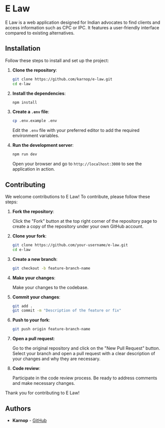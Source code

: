 # E Law

E Law is a web application designed for Indian advocates to find clients and access information such as CPC or IPC. It features a user-friendly interface compared to existing alternatives.

## Installation

Follow these steps to install and set up the project:

1. **Clone the repository**:

    ```bash
    git clone https://github.com/karnop/e-law.git
    cd e-law
    ```

2. **Install the dependencies**:

    ```bash
    npm install
    ```

3. **Create a `.env` file**:

    ```bash
    cp .env.example .env
    ```

    Edit the `.env` file with your preferred editor to add the required environment variables.

4. **Run the development server**:

    ```bash
    npm run dev
    ```

    Open your browser and go to `http://localhost:3000` to see the application in action.

## Contributing

We welcome contributions to E Law! To contribute, please follow these steps:

1. **Fork the repository**:

    Click the "Fork" button at the top right corner of the repository page to create a copy of the repository under your own GitHub account.

2. **Clone your fork**:

    ```bash
    git clone https://github.com/your-username/e-law.git
    cd e-law
    ```

3. **Create a new branch**:

    ```bash
    git checkout -b feature-branch-name
    ```

4. **Make your changes**:

    Make your changes to the codebase. 

5. **Commit your changes**:

    ```bash
    git add .
    git commit -m "Description of the feature or fix"
    ```

6. **Push to your fork**:

    ```bash
    git push origin feature-branch-name
    ```

7. **Open a pull request**:

    Go to the original repository and click on the "New Pull Request" button. Select your branch and open a pull request with a clear description of your changes and why they are necessary.

8. **Code review**:

    Participate in the code review process. Be ready to address comments and make necessary changes.

Thank you for contributing to E Law!

## Authors

- **Karnop** - [GitHub](https://github.com/karnop)

